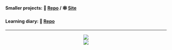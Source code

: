 #### Smaller projects: 🔭 [Repo](https://github.com/Kr33L/SmallProjects) / 🕸️ [Site](https://kr33l.github.io/SmallProjects/)  
#### Learning diary: 📘 [Repo](https://github.com/Kr33L/learning-diary/)
  
</div>

---

  <div align="center">
  <img src="https://streak-stats.demolab.com?user=Kr33L&theme=github-dark&hide_border=true&border_radius=45&width=120" />
</div>

<div align="center">
 <img src="https://github-readme-stats.vercel.app/api/top-langs/?username=Kr33L&layout=compact&title_color=ffffff&text_color=ffffff&bg_color=0d1117&hide_border=true&hide_title=true&hide=html,css&card_width=200" />
</div>
